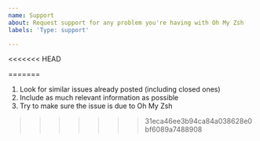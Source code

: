 ```yaml
---
name: Support
about: Request support for any problem you're having with Oh My Zsh
labels: 'Type: support'

---
```


<<<<<<< HEAD
<!--
1. Look for similar issues already posted (including closed ones)
2. Include as much relevant information as possible
3. Try to make sure the issue is due to Oh My Zsh
-->
=======
1. Look for similar issues already posted (including closed ones)
2. Include as much relevant information as possible
3. Try to make sure the issue is due to Oh My Zsh
>>>>>>> 31eca46ee3b94ca84a038628e0bf6089a7488908
